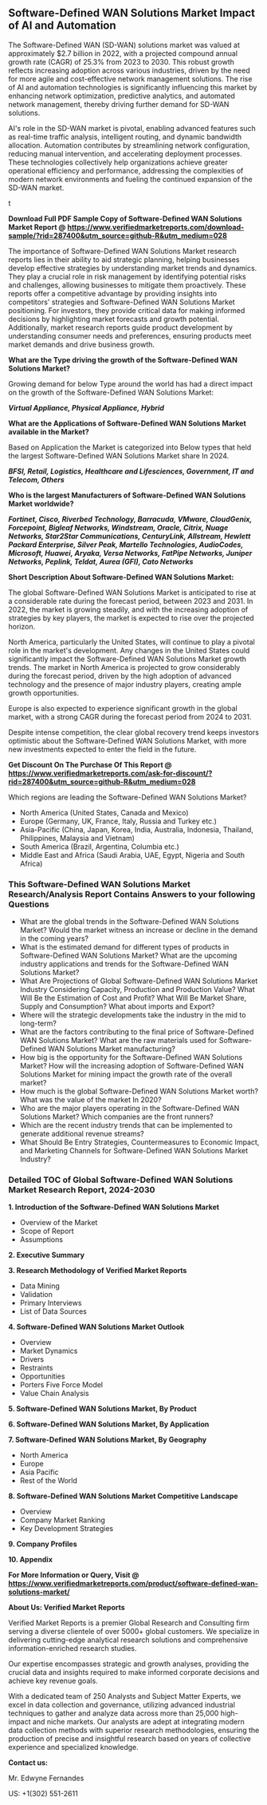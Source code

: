 <h2>Software-Defined WAN Solutions Market Impact of AI and Automation</h2><p>The Software-Defined WAN (SD-WAN) solutions market was valued at approximately $2.7 billion in 2022, with a projected compound annual growth rate (CAGR) of 25.3% from 2023 to 2030. This robust growth reflects increasing adoption across various industries, driven by the need for more agile and cost-effective network management solutions. The rise of AI and automation technologies is significantly influencing this market by enhancing network optimization, predictive analytics, and automated network management, thereby driving further demand for SD-WAN solutions.</p><p>AI's role in the SD-WAN market is pivotal, enabling advanced features such as real-time traffic analysis, intelligent routing, and dynamic bandwidth allocation. Automation contributes by streamlining network configuration, reducing manual intervention, and accelerating deployment processes. These technologies collectively help organizations achieve greater operational efficiency and performance, addressing the complexities of modern network environments and fueling the continued expansion of the SD-WAN market.</p>t</p><p id="" class=""><strong>Download Full PDF Sample Copy of Software-Defined WAN Solutions Market Report @ <a href="https://www.verifiedmarketreports.com/download-sample/?rid=287400&utm_source=github-R&utm_medium=028" target="_blank">https://www.verifiedmarketreports.com/download-sample/?rid=287400&utm_source=github-R&utm_medium=028</a></strong></p><p>The importance of&nbsp;Software-Defined WAN Solutions Market research reports lies in their ability to aid strategic planning, helping businesses develop effective strategies by understanding market trends and dynamics. They play a crucial role in risk management by identifying potential risks and challenges, allowing businesses to mitigate them proactively. These reports offer a competitive advantage by providing insights into competitors' strategies and Software-Defined WAN Solutions Market positioning. For investors, they provide critical data for making informed decisions by highlighting market forecasts and growth potential. Additionally, market research reports guide product development by understanding consumer needs and preferences, ensuring products meet market demands and drive business growth.</p><p><strong>What are the&nbsp;Type driving the growth of the Software-Defined WAN Solutions Market?</strong></p><p id="" class="">Growing demand for below Type around the world has had a direct impact on the growth of the Software-Defined WAN Solutions Market:</p><em><strong>Virtual Appliance, Physical Appliance, Hybrid</strong></em></p><strong>What are the&nbsp;Applications&nbsp;of Software-Defined WAN Solutions Market available in the Market?</strong></p><p id="" class="">Based on Application the Market is categorized into Below types that held the largest Software-Defined WAN Solutions Market share In 2024.</p><em><strong>BFSI, Retail, Logistics, Healthcare and Lifesciences, Government, IT and Telecom, Others</strong></em></p><strong>Who is the largest Manufacturers of Software-Defined WAN Solutions Market worldwide?</strong></p><p><em><strong>Fortinet, Cisco, Riverbed Technology, Barracuda, VMware, CloudGenix, Forcepoint, Bigleaf Networks, Windstream, Oracle, Citrix, Nuage Networks, Star2Star Communications, CenturyLink, Allstream, Hewlett Packard Enterprise, Silver Peak, Martello Technologies, AudioCodes, Microsoft, Huawei, Aryaka, Versa Networks, FatPipe Networks, Juniper Networks, Peplink, Teldat, Aurea (GFI), Cato Networks</strong></em></p><p id="" class=""><strong>Short Description About Software-Defined WAN Solutions Market:</strong></p><p>The global Software-Defined WAN Solutions Market is anticipated to rise at a considerable rate during the forecast period, between 2023 and 2031. In 2022, the market is growing steadily, and with the increasing adoption of strategies by key players, the market is expected to rise over the projected horizon.</p><p>North America, particularly the United States, will continue to play a pivotal role in the market's development. Any changes in the United States could significantly impact the Software-Defined WAN Solutions Market growth trends. The market in North America is projected to grow considerably during the forecast period, driven by the high adoption of advanced technology and the presence of major industry players, creating ample growth opportunities.</p><p>Europe is also expected to experience significant growth in the global market, with a strong CAGR during the forecast period from 2024 to 2031.</p><p>Despite intense competition, the clear global recovery trend keeps investors optimistic about the Software-Defined WAN Solutions Market, with more new investments expected to enter the field in the future.</p><p id="" class=""><strong>Get Discount On The Purchase Of This Report @ <a href="https://www.verifiedmarketreports.com/ask-for-discount/?rid=287400&utm_source=github-R&utm_medium=028" target="_blank">https://www.verifiedmarketreports.com/ask-for-discount/?rid=287400&utm_source=github-R&utm_medium=028</a></strong></p>Which regions are leading the Software-Defined WAN Solutions Market?</p><ul><li>North America (United States, Canada and Mexico)</li><li>Europe (Germany, UK, France, Italy, Russia and Turkey etc.)</li><li>Asia-Pacific (China, Japan, Korea, India, Australia, Indonesia, Thailand, Philippines, Malaysia and Vietnam)</li><li>South America (Brazil, Argentina, Columbia etc.)</li><li>Middle East and Africa (Saudi Arabia, UAE, Egypt, Nigeria and South Africa)</li></ul><h3 id="" class="">This Software-Defined WAN Solutions Market Research/Analysis Report Contains Answers to your following Questions</h3><ul><li>What are the global trends in the Software-Defined WAN Solutions Market? Would the market witness an increase or decline in the demand in the coming years?</li><li>What is the estimated demand for different types of products in Software-Defined WAN Solutions Market? What are the upcoming industry applications and trends for the Software-Defined WAN Solutions Market?</li><li>What Are Projections of Global Software-Defined WAN Solutions Market Industry Considering Capacity, Production and Production Value? What Will Be the Estimation of Cost and Profit? What Will Be Market Share, Supply and Consumption? What about imports and Export?</li><li>Where will the strategic developments take the industry in the mid to long-term?</li><li>What are the factors contributing to the final price of Software-Defined WAN Solutions Market? What are the raw materials used for Software-Defined WAN Solutions Market manufacturing?</li><li>How big is the opportunity for the Software-Defined WAN Solutions Market? How will the increasing adoption of Software-Defined WAN Solutions Market for mining impact the growth rate of the overall market?</li><li>How much is the global Software-Defined WAN Solutions Market worth? What was the value of the market In 2020?</li><li>Who are the major players operating in the Software-Defined WAN Solutions Market? Which companies are the front runners?</li><li>Which are the recent industry trends that can be implemented to generate additional revenue streams?</li><li>What Should Be Entry Strategies, Countermeasures to Economic Impact, and Marketing Channels for Software-Defined WAN Solutions Market Industry?</li></ul><h3 id="" class="">Detailed TOC of Global Software-Defined WAN Solutions Market Research Report, 2024-2030</h3><p id="" class=""><strong>1. Introduction of the Software-Defined WAN Solutions Market</strong></p><ul><li>Overview of the Market</li><li>Scope of Report</li><li>Assumptions</li></ul><p id="" class=""><strong>2. Executive Summary</strong></p><p id="" class=""><strong>3. Research Methodology of Verified Market Reports</strong></p><ul><li>Data Mining</li><li>Validation</li><li>Primary Interviews</li><li>List of Data Sources</li></ul><p id="" class=""><strong>4. Software-Defined WAN Solutions Market Outlook</strong></p><ul><li>Overview</li><li>Market Dynamics</li><li>Drivers</li><li>Restraints</li><li>Opportunities</li><li>Porters Five Force Model</li><li>Value Chain Analysis</li></ul><p id="" class=""><strong>5. Software-Defined WAN Solutions Market, By Product</strong></p><p id="" class=""><strong>6. Software-Defined WAN Solutions Market, By Application</strong></p><p id="" class=""><strong>7. Software-Defined WAN Solutions Market, By Geography</strong></p><ul><li>North America</li><li>Europe</li><li>Asia Pacific</li><li>Rest of the World</li></ul><p id="" class=""><strong>8. Software-Defined WAN Solutions Market Competitive Landscape</strong></p><ul><li>Overview</li><li>Company Market Ranking</li><li>Key Development Strategies</li></ul><p id="" class=""><strong>9. Company Profiles</strong></p><p id="" class=""><strong>10. Appendix</strong></p><p id="" class=""><strong>For More Information or Query, Visit @ <a href="https://www.verifiedmarketreports.com/product/software-defined-wan-solutions-market/" target="_blank">https://www.verifiedmarketreports.com/product/software-defined-wan-solutions-market/</a></strong></p><p id="" class=""><strong>About Us: Verified Market Reports</strong></p><p id="" class="">Verified Market Reports is a premier Global Research and Consulting firm serving a diverse clientele of over 5000+ global customers. We specialize in delivering cutting-edge analytical research solutions and comprehensive information-enriched research studies.</p><p id="" class="">Our expertise encompasses strategic and growth analyses, providing the crucial data and insights required to make informed corporate decisions and achieve key revenue goals.</p><p id="" class="">With a dedicated team of 250 Analysts and Subject Matter Experts, we excel in data collection and governance, utilizing advanced industrial techniques to gather and analyze data across more than 25,000 high-impact and niche markets. Our analysts are adept at integrating modern data collection methods with superior research methodologies, ensuring the production of precise and insightful research based on years of collective experience and specialized knowledge.</p><p id="" class=""><strong>Contact us:</strong></p><p id="" class="">Mr. Edwyne Fernandes</p><p id="" class="">US: +1(302) 551-2611</p>